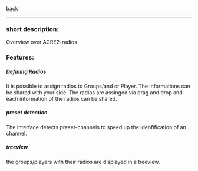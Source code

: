 [back](../components.md)
<hr>

### short description:
Overview over ACRE2-radios

### Features:
##### Defining Radios
It is possible to assign radios to Groups/and or Player. The Informations can be shared with your side.
The radios are assinged via drag and drop and each information of the radios can be shared.
##### preset detection
The Interface detects preset-channels to speed up the idenfification of an channel.
##### treeview
the groups/players with their radios are displayed in a treeview.

